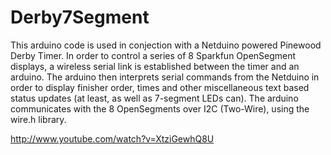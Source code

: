 Derby7Segment
=============

This arduino code is used in conjection with a Netduino powered Pinewood Derby Timer. In order to control a series of 8 Sparkfun OpenSegment displays, a wireless serial link is established between the timer and an arduino. The arduino then interprets serial commands from the Netduino in order to display finisher order, times and other miscellaneous text based status updates (at least, as well as 7-segment LEDs can). The arduino communicates with the 8 OpenSegments over I2C (Two-Wire), using the wire.h library.

http://www.youtube.com/watch?v=XtziGewhQ8U

